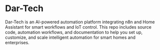 # Dar-Tech
Dar-Tech is an AI-powered automation platform integrating n8n and Home Assistant for smart workflows and IoT control. This repo includes source code, automation workflows, and documentation to help you set up, customize, and scale intelligent automation for smart homes and enterprises.
